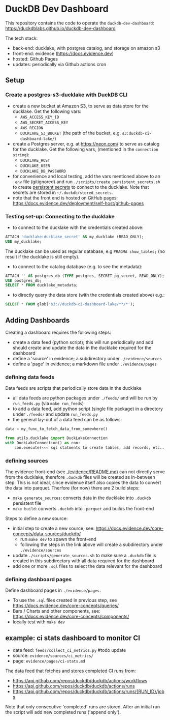# DuckDB Dev Dashboard
This repository contains the code to operate the `duckdb-dev-dashboard`:
https://duckdblabs.github.io/duckdb-dev-dashboard

The tech stack:
- back-end: ducklake, with postgres catalog, and storage on amazon s3
- front-end: evidence (https://docs.evidence.dev)
- hosted: Github Pages
- updates: periodically via Github actions cron

## Setup

### Create a postgres-s3-ducklake with DuckDB CLI
- create a new bucket at Amazon S3, to serve as data store for the ducklake. Get the following vars:
    - `AWS_ACCESS_KEY_ID`
    - `AWS_SECRET_ACCESS_KEY`
    - `AWS_REGION`
    - `DUCKLAKE_S3_BUCKET` (the path of the bucket, e.g. `s3:duckdb-ci-dashboard-lake/`)
- create a Postgres server, e.g. at https://neon.com/ to serve as catalog for the ducklake. Get the following vars, (mentioned in the `connection string`):
    - `DUCKLAKE_HOST`
    - `DUCKLAKE_USER`
    - `DUCKLAKE_DB_PASSWORD`
- for convenience and local testing, add the vars mentioned above to an `.env` file (gitignored) and run `./scripts/create_persistent_secrets.sh` to create [persistent secrets](https://duckdb.org/docs/stable/configuration/secrets_manager) to connect to the ducklake. Note that secrets are stored in `~/.duckdb/stored_secrets`.
- note that the front end is hosted on GitHub pages: https://docs.evidence.dev/deployment/self-host/github-pages

### Testing set-up: Connecting to the ducklake
- to connect to the ducklake with the credentials created above:
```sql
ATTACH 'ducklake:ducklake_secret' AS my_ducklake (READ_ONLY);
USE my_ducklake;
```
The ducklake can be used as regular database, e.g `PRAGMA show_tables;` (no result if the ducklake is still empty).

- to connect to the catalog database (e.g. to see the metadata):
```sql
ATTACH '' AS postgres_db (TYPE postgres, SECRET pg_secret, READ_ONLY);
USE postgres_db;
SELECT * FROM ducklake_metadata;
```

- to directly query the data store (with the credentials created above) e.g.:
```sql
SELECT * FROM glob('s3://duckdb-ci-dashboard-lake/**/*');
```

## Adding Dashboards
Creating a dashboard requires the following steps:
- create a data feed (python script); this will run periodically and add should create and update the data in the ducklake required for the dashboard
- define a 'source' in evidence; a subdirectory under `./evidence/sources`
- define a 'page' in evidence; a markdown file under `./evidence/pages`

### defining data feeds
Data feeds are scripts that periodically store data in the ducklake
- all data feeds are python packages under `./feeds/` and will be run by `run_feeds.py` (via `make run_feeds`)
- to add a data feed, add python script (single file package) in a directory under `./feeds/` and update `run_feeds.py`
- the general lay-out of a data feed can be as follows:
```python
data = my_func_to_fetch_data_from_somewhere()

from utils.ducklake import DuckLakeConnection
with DuckLakeConnection() as con:
    con.execute(<<< sql statments to create tables, add records, etc... >>>)
```

### defining sources
The evidence front-end (see [./evidence/README.md](/evidence/README.md)) can not directly serve from the ducklake, therefore `.duckdb` files will be created as in-between step.
This is not ideal, since evidence itself also copies the data to convert the data into parquet.
Therfore (for now) there are 2 build steps:
- `make generate_sources`:  converts data in the ducklake into `.duckdb` persistent file
- `make build`: converts `.duckdb` into `.parquet` and builds the front-end

Steps to define a new source:
- initial step to create a new source, see: https://docs.evidence.dev/core-concepts/data-sources/duckdb/
    - run `make dev` to spawn the front-end
    - following the steps in the link above will create a subdirectory under `./evidence/sources`
- update `./scripts/generate_sources.sh` to make sure a `.duckdb` file is created in this subdirectory with all data required for the dashboard
- add one or more `.sql` files to select the data relevant for the dashboard


### defining dashboard pages
Define dashboard pages in `./evidence/pages`.
- To use the `.sql` files created in previous step, see https://docs.evidence.dev/core-concepts/queries/
- Bars / Charts and other components, see: https://docs.evidence.dev/core-concepts/components/
- locally test with `make dev`

## example: ci stats dashboard to monitor CI
- data feed: `feeds/collect_ci_metrics.py` #todo update
- source: `evidence/sources/ci_metrics/`
- page: `evidence/pages/ci-stats.md`

The data feed that fetches and stores completed CI runs from:
- https://api.github.com/repos/duckdb/duckdb/actions/workflows
- https://api.github.com/repos/duckdb/duckdb/actions/runs
- https://api.github.com/repos/duckdb/duckdb/actions/runs/{RUN_ID}/jobs

Note that only consecutive 'completed' runs are stored.
After an initial run the script will add new completed runs ('append only').
